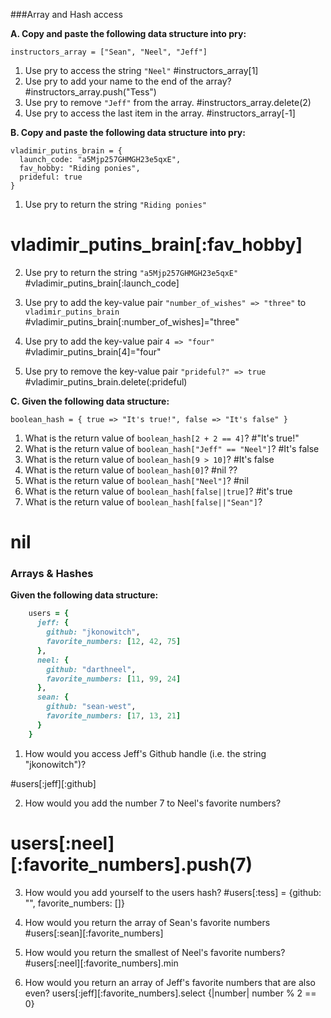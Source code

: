 ###Array and Hash access

**A. Copy and paste the following data structure into pry:**

`instructors_array = ["Sean", "Neel", "Jeff"]`

1. Use pry to access the string `"Neel"` #instructors_array[1] 
2. Use pry to add your name to the end of the array? #instructors_array.push("Tess")  
3. Use pry to remove `"Jeff"` from the array. #instructors_array.delete(2) 
4. Use pry to access the last item in the array. #instructors_array[-1] 

**B. Copy and paste the following data structure into pry:**

```
vladimir_putins_brain = { 
  launch_code: "a5Mjp257GHMGH23e5qxE", 
  fav_hobby: "Riding ponies", 
  prideful: true 
}
```

1. Use pry to return the string `"Riding ponies"` 
# vladimir_putins_brain[:fav_hobby] 

2. Use pry to return the string `"a5Mjp257GHMGH23e5qxE"`
#vladimir_putins_brain[:launch_code]

3. Use pry to add the key-value pair `"number_of_wishes" => "three"` to `vladimir_putins_brain` 
#vladimir_putins_brain[:number_of_wishes]="three"                                     
4. Use pry to add the key-value pair `4 => "four"`
#vladimir_putins_brain[4]="four" 

5. Use pry to remove the key-value pair `"prideful?" => true`
#vladimir_putins_brain.delete(:prideful) 

**C. Given the following data structure:**

`boolean_hash = { true => "It's true!", false => "It's false" }`

1. What is the return value of `boolean_hash[2 + 2 == 4]`?
#"It's true!"
2. What is the return value of `boolean_hash["Jeff" == "Neel"]`?
#It's false
3. What is the return value of `boolean_hash[9 > 10]`?
#It's false
4. What is the return value of `boolean_hash[0]`?
#nil ??
5. What is the return value of `boolean_hash["Neel"]`?
#nil
6. What is the return value of `boolean_hash[false||true]`?
#it's true
7. What is the return value of `boolean_hash[false||"Sean"]`?
# nil 
### Arrays & Hashes
**Given the following data structure:**
```ruby
    users = {
      jeff: {
        github: "jkonowitch",
        favorite_numbers: [12, 42, 75]
      },
      neel: {
        github: "darthneel",
        favorite_numbers: [11, 99, 24]
      },
      sean: {
        github: "sean-west",
        favorite_numbers: [17, 13, 21]
      }
    }
```

1. How would you access Jeff's Github handle (i.e. the string "jkonowitch")?

#users[:jeff][:github] 

2. How would you add the number 7 to Neel's favorite numbers?
# users[:neel][:favorite_numbers].push(7)  

3. How would you add yourself to the users hash?
#users[:tess] = {github: "", favorite_numbers: []}                                    

4. How would you return the array of Sean's favorite numbers
#users[:sean][:favorite_numbers] 

5. How would you return the smallest of Neel's favorite numbers?
#users[:neel][:favorite_numbers].min    

6. How would you return an array of Jeff's favorite numbers that are also even?
users[:jeff][:favorite_numbers].select {|number| number % 2 == 0}  
